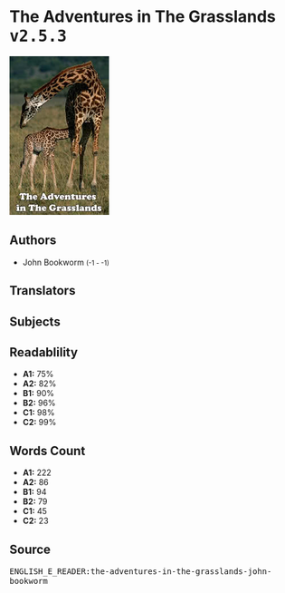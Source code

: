 # The Adventures in The Grasslands <kbd>v2.5.3</kbd>

![](./cover.medium.jpg "")

## Authors


 - John Bookworm <small>(-1 - -1)</small>

## Translators



## Subjects



## Readablility


 - **A1:** 75%
 - **A2:** 82%
 - **B1:** 90%
 - **B2:** 96%
 - **C1:** 98%
 - **C2:** 99%

## Words Count


 - **A1:** 222
 - **A2:** 86
 - **B1:** 94
 - **B2:** 79
 - **C1:** 45
 - **C2:** 23

## Source


<kbd>ENGLISH_E_READER:the-adventures-in-the-grasslands-john-bookworm</kbd>
